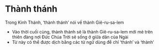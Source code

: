 # Thành thánh

Trong Kinh Thánh, ‘thành thánh’ nói về thành Giê-ru-sa-lem
- Vào thời cuối cùng, thành thánh sẽ là thành Giê-ru-sa-lem mới mẻ trên thiên đàng nơi Đức Chúa Trời sẽ sống ở giữa dân của Ngài
- Từ này có thể được dịch bằng các từ ngữ dùng để chỉ ‘thánh’ và ‘thành’

